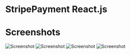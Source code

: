 # StripePayment React.js

# Screenshots

![Screenshot](https://github.com/suraj038/StripePayment/blob/master/images/Screenshot%20(160).png)
![Screenshot](https://github.com/suraj038/StripePayment/blob/master/images/Screenshot%20(161).png)
![Screenshot](https://github.com/suraj038/StripePayment/blob/master/images/Screenshot%20(162).png)
![Screenshot](https://github.com/suraj038/StripePayment/blob/master/images/Screenshot%20(163).png)
